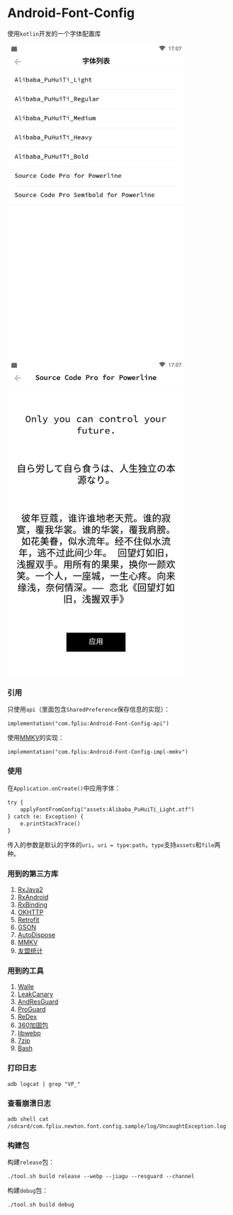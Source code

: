 # Android-Font-Config
使用`kotlin`开发的一个字体配置库


<img src="images/1.png" style="width:400px"/>
<img src="images/2.png" style="width:400px"/>


### 引用
只使用`api`（里面包含`SharedPreference`保存信息的实现）：
```
implementation("com.fpliu:Android-Font-Config-api")
```
使用[MMKV](https://github.com/Tencent/MMKV)的实现：
```
implementation("com.fpliu:Android-Font-Config-impl-mmkv")
```

### 使用
在`Application.onCreate()`中应用字体：
```
try {
    applyFontFromConfig("assets:Alibaba_PuHuiTi_Light.otf")
} catch (e: Exception) {
    e.printStackTrace()
}
```
传入的参数是默认的字体的`uri`，`uri = type:path`，`type`支持`assets`和`file`两种。


### 用到的第三方库
1. [RxJava2](https://github.com/ReactiveX/RxJava)
2. [RxAndroid](https://github.com/ReactiveX/RxAndroid)
3. [RxBinding](https://github.com/JakeWharton/RxBinding)
4. [OKHTTP](https://github.com/square/okhttp)
5. [Retrofit](https://github.com/square/retrofit)
6. [GSON](https://github.com/google/gson)
7. [AutoDispose](https://github.com/uber/AutoDispose)
8. [MMKV](https://github.com/Tencent/MMKV)
9. [友盟统计](https://jcenter.bintray.com/com/umeng/)

### 用到的工具
1. [Walle](https://github.com/Meituan-Dianping/walle) 
2. [LeakCanary](https://github.com/square/leakcanary)
3. [AndResGuard](https://github.com/shwenzhang/AndResGuard)
4. [ProGuard](http://blog.fpliu.com/it/software/ProGuard)
5. [ReDex](http://blog.fpliu.com/it/software/ReDex)
6. [360加固包](http://blog.fpliu.com/it/software/360加固保)
7. [libwebp](http://blog.fpliu.com/it/software/libwebp)
8. [7zip](http://blog.fpliu.com/it/software/p7zip)
9. [Bash](http://blog.fpliu.com/it/software/GNU/Bash)

### 打印日志
```
adb logcat | grep "VP_"
```

### 查看崩溃日志
```
adb shell cat /sdcard/com.fpliu.newton.font.config.sample/log/UncaughtException.log
```

### 构建包
构建`release`包：
```
./tool.sh build release --webp --jiagu --resguard --channel
```
构建`debug`包：
```
./tool.sh build debug
```
